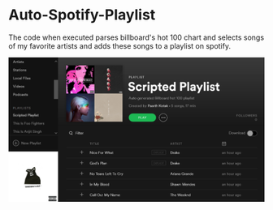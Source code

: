 # Auto-Spotify-Playlist

The code when executed parses billboard's hot 100 chart and selects songs of my favorite artists and adds these songs to a playlist on spotify.

![Spotify Playlist generated from using the code](https://github.com/pkotak/Auto-Spotify-Playlist/blob/master/screenshots/spotify.png)